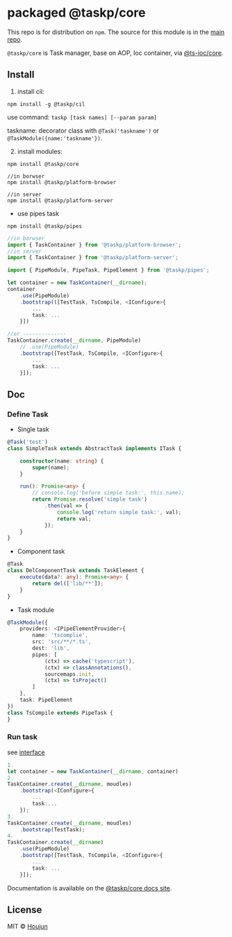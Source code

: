 # packaged @taskp/core

This repo is for distribution on `npm`. The source for this module is in the
[main repo](https://github.com/zhouhoujun/type-task).

`@taskp/core` is Task manager, base on AOP, Ioc container, via [@ts-ioc/core](https://www.npmjs.com/package/@ts-ioc/core).


## Install

1. install cil:

```shell
npm install -g @taskp/cil
```

use command: `taskp [task names] [--param param]`

taskname: decorator class with `@Task('taskname')` or `@TaskModule({name:'taskname'})`.

2. install modules:

```shell
npm install @taskp/core

//in borwser
npm install @taskp/platform-browser

//in server
npm install @taskp/platform-server
```

* use pipes task

```shell
npm install @taskp/pipes
```

```ts
//in borwser
import { TaskContainer } from '@taskp/platform-browser';
//in server
import { TaskContainer } from '@taskp/platform-server';

import { PipeModule, PipeTask, PipeElement } from '@taskp/pipes';

let container = new TaskContainer(__dirname);
container
    .use(PipeModule)
    .bootstrap(([TestTask, TsCompile, <IConfigure>{
        ...
        task: ...
    }])

//or --------------
TaskContainer.create(__dirname, PipeModule)
    // .use(PipeModule)
    .bootstrap([TestTask, TsCompile, <IConfigure>{
        ...
        task: ...
    }]);

```



## Doc

### Define Task

* Single task

```ts
@Task('test')
class SimpleTask extends AbstractTask implements ITask {

    constructor(name: string) {
        super(name);
    }

    run(): Promise<any> {
        // console.log('before simple task:', this.name);
        return Promise.resolve('simple task')
            .then(val => {
                console.log('return simple task:', val);
                return val;
            });
    }
}

```

* Component task

```ts
@Task
class DelComponentTask extends TaskElement {
    execute(data?: any): Promise<any> {
        return del(['lib/**']);
    }
}

```

* Task module

```ts
@TaskModule({
    providers: <IPipeElementProvider>{
        name: 'tscomplie',
        src: 'src/**/*.ts',
        dest: 'lib',
        pipes: [
            (ctx) => cache('typescript'),
            (ctx) => classAnnotations(),
            sourcemaps.init,
            (ctx) => tsProject()
        ]
    },
    task: PipeElement
})
class TsCompile extends PipeTask {
}

```

### Run task

see [interface](https://github.com/zhouhoujun/type-task/blob/master/src/ITaskContainer.ts)

```ts
1.
let container = new TaskContainer(__dirname, container)
2.
TaskContainer.create(__dirname, moudles)
    .bootstrap(<IConfigure>{
        ...
        task:...
    });
3.
TaskContainer.create(__dirname, moudles)
    .bootstrap(TestTask);
4.
TaskContainer.create(__dirname)
    .use(PipeModule)
    .bootstrap([TestTask, TsCompile, <IConfigure>{
        ...
        task: ...
    }]);

```



Documentation is available on the
[@taskp/core docs site](https://github.com/zhouhoujun/type-task).

## License

MIT © [Houjun](https://github.com/zhouhoujun/)